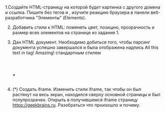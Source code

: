 1.Создайте HTML-страницу на которой будет картинка с другого домена и ссылка. Пишите без тегов <html> и <body>, изучите реакцию браузера в панели веб-разработчика “Элементы” (Elements).

2. Добавить стили к HTML: поменять цвет, позицию, прозрачность и размер всех элементов на странице из задания 1.

3. Дан HTML документ. Необходимо добиться того, чтобы парсинг документа успешно завершался и была отображена надпись All this text in </h1> tag! Amazing! стандартным стилем <h1>.

4. (*) Создать iframe. Изменить стили iframe, так чтобы он был растянут на весь экран, находился сверху основной страницы и был полупрозрачен.
Открыть в получившемся iframe страницу https://geekbrains.ru. Разобраться что произошло и почему.
